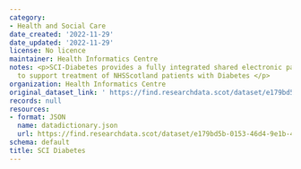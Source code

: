 ```yaml
---
category:
- Health and Social Care
date_created: '2022-11-29'
date_updated: '2022-11-29'
license: No licence
maintainer: Health Informatics Centre
notes: <p>SCI-Diabetes provides a fully integrated shared electronic patient record
  to support treatment of NHSScotland patients with Diabetes </p>
organization: Health Informatics Centre
original_dataset_link: ' https://find.researchdata.scot/dataset/e179bd5b-0153-46d4-9e1b-4febd3f1153f'
records: null
resources:
- format: JSON
  name: datadictionary.json
  url: https://find.researchdata.scot/dataset/e179bd5b-0153-46d4-9e1b-4febd3f1153f/resource/e179bd5b-0153-46d4-9e1b-4febd3f1153f/download/datadictionary.json
schema: default
title: SCI Diabetes
---
```

